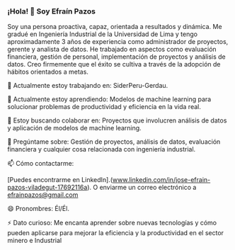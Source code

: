 ### ¡Hola! 👋 Soy Efraín Pazos

Soy una persona proactiva, capaz, orientada a resultados y dinámica. Me gradué en Ingeniería Industrial de la Universidad de Lima y tengo aproximadamente 3 años de experiencia como administrador de proyectos, gerente y analista de datos. He trabajado en aspectos como evaluación financiera, gestión de personal, implementación de proyectos y análisis de datos. Creo firmemente que el éxito se cultiva a través de la adopción de hábitos orientados a metas.

🔭 Actualmente estoy trabajando en: SiderPeru-Gerdau.

🌱 Actualmente estoy aprendiendo: Modelos de machine learning para solucionar problemas de productividad y eficiencia en la vida real.

👯 Estoy buscando colaborar en: Proyectos que involucren análisis de datos y aplicación de modelos de machine learning.

💬 Pregúntame sobre: Gestión de proyectos, análisis de datos, evaluación financiera y cualquier cosa relacionada con ingeniería industrial.

📫 Cómo contactarme:
 
[Puedes encontrarme en LinkedIn].(www.linkedin.com/in/jose-efrain-pazos-viladegut-17692116a).
O enviarme un correo electrónico a efrainpazos@gmail.com

😄 Pronombres: Él/Él.

⚡ Dato curioso: Me encanta aprender sobre nuevas tecnologías y cómo pueden aplicarse para mejorar la eficiencia y la productividad en el sector minero e Industrial
